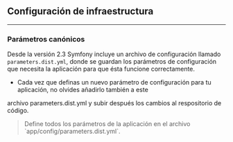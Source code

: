 ## Configuración de infraestructura
---------------------------

### Parámetros canónicos

Desde la versión 2.3 Symfony incluye un archivo de configuración llamado `parameters.dist.yml`, 
donde se guardan los parámetros de configuración que necesita la aplicación para que ésta funcione correctamente.

* <!-- .element: class="fragment" data-fragment-index="1" --> Cada vez que definas un nuevo parámetro de configuración para tu aplicación, no olvides añadirlo también a este 
archivo parameters.dist.yml y subir después los cambios al respositorio de código.

> <!-- .element: class="fragment" data-fragment-index="2" --> Define todos los parámetros de la aplicación en el archivo `app/config/parameters.dist.yml`.
